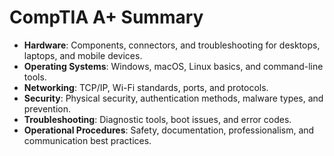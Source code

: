 # CompTIA A+ Summary

- **Hardware**: Components, connectors, and troubleshooting for desktops, laptops, and mobile devices.
- **Operating Systems**: Windows, macOS, Linux basics, and command-line tools.
- **Networking**: TCP/IP, Wi-Fi standards, ports, and protocols.
- **Security**: Physical security, authentication methods, malware types, and prevention.
- **Troubleshooting**: Diagnostic tools, boot issues, and error codes.
- **Operational Procedures**: Safety, documentation, professionalism, and communication best practices.
